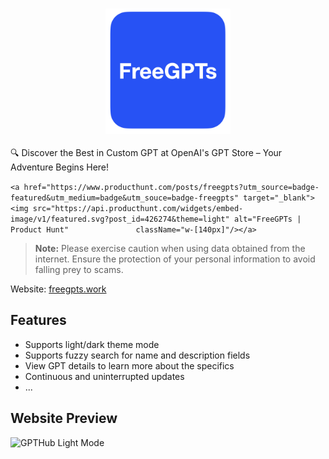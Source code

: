 <h3 align="center">
<img width="200" src="./public/freegpts.png">
</h3>

🔍 Discover the Best in Custom GPT at OpenAI's GPT Store – Your Adventure Begins Here!

`<a href="https://www.producthunt.com/posts/freegpts?utm_source=badge-featured&utm_medium=badge&utm_souce=badge-freegpts" target="_blank">`
`<img src="https://api.producthunt.com/widgets/embed-image/v1/featured.svg?post_id=426274&theme=light" alt="FreeGPTs | Product Hunt"               className="w-[140px]"/></a>`

> **Note:**
> Please exercise caution when using data obtained from the internet. Ensure the protection of your personal information to avoid falling prey to scams.

Website: [freegpts.work](https://freegpts.work)

## Features

- Supports light/dark theme mode
- Supports fuzzy search for name and description fields
- View GPT details to learn more about the specifics
- Continuous and uninterrupted updates
- ...

## Website Preview

![GPTHub Light Mode](assets/1.png)
